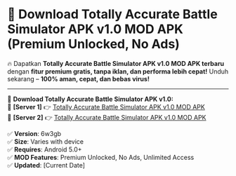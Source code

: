 # 🚀 Download Totally Accurate Battle Simulator APK v1.0 MOD APK (Premium Unlocked, No Ads)  

🔥 Dapatkan **Totally Accurate Battle Simulator APK v1.0 MOD APK terbaru** dengan **fitur premium gratis, tanpa iklan, dan performa lebih cepat!** Unduh sekarang – **100% aman, cepat, dan bebas virus!**  

---


🔽 **Download Totally Accurate Battle Simulator APK v1.0:**  
🔹 **[Server 1]** 👉 [Totally Accurate Battle Simulator APK v1.0 MOD APK](https://apkcomod.com?title=Totally_Accurate_Battle_Simulator_APK_v1.0)  
🔹 **[Server 2]** 👉 [Totally Accurate Battle Simulator APK v1.0 MOD APK](https://apkcomod.com?title=Totally_Accurate_Battle_Simulator_APK_v1.0)  


✅ **Version**: 6w3gb  
✅ **Size**: Varies with device  
✅ **Requires**: Android 5.0+  
✅ **MOD Features**: Premium Unlocked, No Ads, Unlimited Access  
✅ **Updated**: [Current Date]  